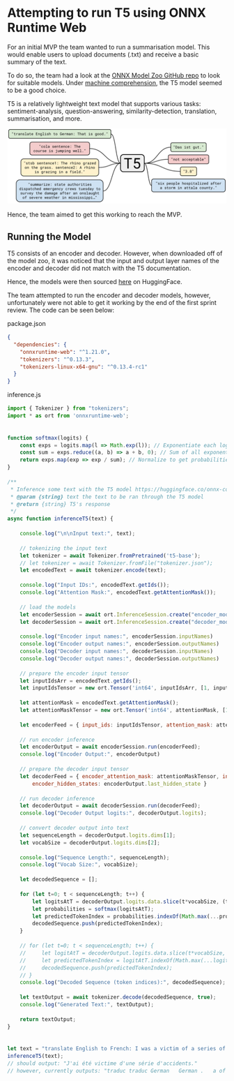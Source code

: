# Attempting to run T5 using ONNX Runtime Web

For an initial MVP the team wanted to run a summarisation model. This would enable users to upload documents (.txt) 
and receive a basic summary of the text.

To do so, the team had a look at the [ONNX Model Zoo GitHub repo](https://github.com/onnx/models) to look for suitable
models. Under [machine comprehension](https://github.com/onnx/models?tab=readme-ov-file#machine_comprehension), the T5
model seemed to be a good choice. 

T5 is a relatively lightweight text model that supports various tasks: sentiment-analysis, question-answering,
similarity-detection, translation, summarisation, and more.

![T5 example use cases](figures/T5-example-uses.png)

Hence, the team aimed to get this working to reach the MVP.

## Running the Model

T5 consists of an encoder and decoder. However, when downloaded off of the model zoo, it was noticed that the 
input and output layer names of the encoder and decoder did not match with the T5 documentation.

Hence, the models were then sourced [here](https://huggingface.co/onnx-community/t5-base-ONNX/tree/main/onnx) on 
HuggingFace.

The team attempted to run the encoder and decoder models, however, unfortunately were not able to get it working by 
the end of the first sprint review. The code can be seen below:

package.json
```json
{
  "dependencies": {
    "onnxruntime-web": "^1.21.0",
    "tokenizers": "^0.13.3",
    "tokenizers-linux-x64-gnu": "^0.13.4-rc1"
  }
}
```

inference.js
```js
import { Tokenizer } from "tokenizers";
import * as ort from 'onnxruntime-web';


function softmax(logits) {
    const exps = logits.map(l => Math.exp(l)); // Exponentiate each logit
    const sum = exps.reduce((a, b) => a + b, 0); // Sum of all exponentiated logits
    return exps.map(exp => exp / sum); // Normalize to get probabilities
}

/**
 * Inference some text with the T5 model https://huggingface.co/onnx-community/t5-base-ONNX/tree/main/onnx
 * @param {string} text the text to be ran through the T5 model
 * @return {string} T5's response
 */
async function inferenceT5(text) {

    console.log("\n\nInput text:", text);

    // tokenizing the input text
    let tokenizer = await Tokenizer.fromPretrained('t5-base');
    // let tokenizer = await Tokenizer.fromFile("tokenizer.json");
    let encodedText = await tokenizer.encode(text);

    console.log("Input IDs:", encodedText.getIds());
    console.log("Attention Mask:", encodedText.getAttentionMask());

    // load the models
    let encoderSession = await ort.InferenceSession.create("encoder_model.onnx");
    let decoderSession = await ort.InferenceSession.create("decoder_model.onnx");

    console.log("Encoder input names:", encoderSession.inputNames)
    console.log("Encoder output names:", encoderSession.outputNames)
    console.log("Decoder input names:", decoderSession.inputNames)
    console.log("Decoder output names:", decoderSession.outputNames)

    // prepare the encoder input tensor
    let inputIdsArr = encodedText.getIds();
    let inputIdsTensor = new ort.Tensor('int64', inputIdsArr, [1, inputIdsArr.length]);

    let attentionMask = encodedText.getAttentionMask();
    let attentionMaskTensor = new ort.Tensor('int64', attentionMask, [1, attentionMask.length]);

    let encoderFeed = { input_ids: inputIdsTensor, attention_mask: attentionMaskTensor };

    // run encoder inference
    let encoderOutput = await encoderSession.run(encoderFeed);
    console.log("Encoder Output:", encoderOutput)

    // prepare the decoder input tensor
    let decoderFeed = { encoder_attention_mask: attentionMaskTensor, input_ids: inputIdsTensor, 
        encoder_hidden_states: encoderOutput.last_hidden_state }

    // run decoder inference
    let decoderOutput = await decoderSession.run(decoderFeed);
    console.log("Decoder Output logits:", decoderOutput.logits);

    // convert decoder output into text
    let sequenceLength = decoderOutput.logits.dims[1];
    let vocabSize = decoderOutput.logits.dims[2];

    console.log("Sequence Length:", sequenceLength);
    console.log("Vocab Size:", vocabSize);

    let decodedSequence = [];

    for (let t=0; t < sequenceLength; t++) {
        let logitsAtT = decoderOutput.logits.data.slice(t*vocabSize, (t+1)*vocabSize);
        let probabilities = softmax(logitsAtT);
        let predictedTokenIndex = probabilities.indexOf(Math.max(...probabilities));
        decodedSequence.push(predictedTokenIndex);
    }

    // for (let t=0; t < sequenceLength; t++) {
    //     let logitAtT = decoderOutput.logits.data.slice(t*vocabSize, (t+1)*vocabSize);
    //     let predictedTokenIndex = logitAtT.indexOf(Math.max(...logitAtT));
    //     decodedSequence.push(predictedTokenIndex);
    // }
    console.log("Decoded Sequence (token indices):", decodedSequence);

    let textOutput = await tokenizer.decode(decodedSequence, true);
    console.log("Generated Text:", textOutput);

    return textOutput;
}


let text = "translate English to French: I was a victim of a series of accidents.";
inferenceT5(text);
// should output: "J'ai été victime d'une série d'accidents."
// however, currently outputs: "traduc traduc German   German .   a of  ?"
```
